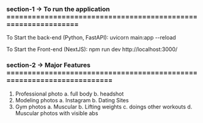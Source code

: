 ### section-1 -> To run the application ==============================================================

To Start the back-end (Python, FastAPI):
uvicorn main:app --reload

To Start the Front-end (NextJS):
npm run dev
http://localhost:3000/

### section-2 -> Major Features ======================================================================

1. Professional photo 
    a. full body
    b. headshot
2. Modeling photos
    a. Instagram
    b. Dating Sites
3. Gym photos
    a. Muscular
    b. Lifting weights
    c. doings other workouts
    d. Muscular photos with visible abs
